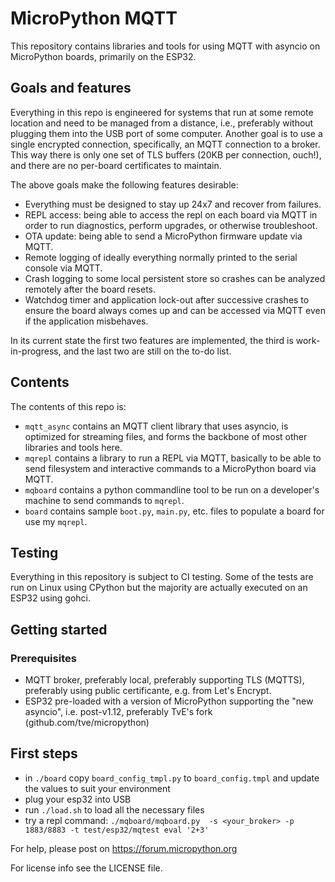 # MicroPython MQTT

This repository contains libraries and tools for using MQTT with asyncio on MicroPython boards,
primarily on the ESP32.

## Goals and features

Everything in this repo is engineered for systems that run at some remote location and need to be
managed from a distance, i.e., preferably without plugging them into the USB port of some computer.
Another goal is to use a single encrypted connection, specifically, an MQTT connection to a broker.
This way there is only one set of TLS buffers (20KB per connection, ouch!), and there are no
per-board certificates to maintain.

The above goals make the following features desirable:
- Everything must be designed to stay up 24x7 and recover from failures.
- REPL access: being able to access the repl on each board via MQTT in order to run diagnostics,
  perform upgrades, or otherwise troubleshoot.
- OTA update: being able to send a MicroPython firmware update via MQTT.
- Remote logging of ideally everything normally printed to the serial console via MQTT.
- Crash logging to some local persistent store so crashes can be analyzed remotely after the board
  resets.
- Watchdog timer and application lock-out after successive crashes to ensure the board always
  comes up and can be accessed via MQTT even if the application misbehaves.

In its current state the first two features are implemented, the third is work-in-progress, and the
last two are still on the to-do list.

## Contents

The contents of this repo is:
- `mqtt_async` contains an MQTT client library that uses asyncio, is optimized for streaming files,
  and forms the backbone of most other libraries and tools here.
- `mqrepl` contains a library to run a REPL via MQTT, basically to be able to send filesystem and
  interactive commands to a MicroPython board via MQTT.
- `mqboard` contains a python commandline tool to be run on a developer's machine to send commands
  to `mqrepl`.
- `board` contains sample `boot.py`, `main.py`, etc. files to populate a board for use my `mqrepl`.

## Testing

Everything in this repository is subject to CI testing. Some of the tests are run on Linux
using CPython but the majority are actually executed on an ESP32 using gohci.

## Getting started

### Prerequisites

- MQTT broker, preferably local, preferably supporting TLS (MQTTS), preferably using public
  certificante, e.g. from Let's Encrypt.
- ESP32 pre-loaded with a version of MicroPython supporting the "new asyncio", i.e. post-v1.12, 
  preferably TvE's fork (github.com/tve/micropython)

## First steps

- in `./board` copy `board_config_tmpl.py` to `board_config.tmpl` and update the values to suit your
  environment
- plug your esp32 into USB
- run `./load.sh` to load all the necessary files
- try a repl command: `./mqboard/mqboard.py  -s <your_broker> -p 1883/8883 -t test/esp32/mqtest eval
  '2+3'`

For help, please post on https://forum.micropython.org 

For license info see the LICENSE file.
